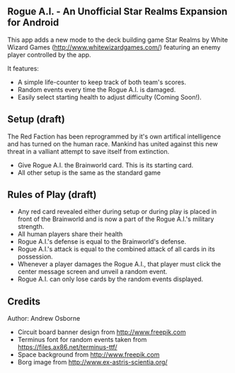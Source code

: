 ## Rogue A.I. - An Unofficial Star Realms Expansion for Android

This app adds a new mode to the deck building game Star Realms by White Wizard Games (http://www.whitewizardgames.com/) featuring 
an enemy player controlled by the app.

It features:

* A simple life-counter to keep track of both team's scores.
* Random events every time the Rogue A.I. is damaged.
* Easily select starting health to adjust difficulty (Coming Soon!).

## Setup (draft)

The Red Faction has been reprogrammed by it's own artifical intelligence and has turned on the human race. Mankind has united against this new threat in a valliant attempt to save itself from extinction.

* Give Rogue A.I. the Brainworld card. This is its starting card.
* All other setup is the same as the standard game

## Rules of Play (draft)

* Any red card revealed either during setup or during play is placed in front of the Brainworld and is now a part of the 
Rogue A.I.'s military strength.
* All human players share their health
* Rogue A.I.'s defense is equal to the Brainworld's defense.
* Rogue A.I.'s attack is equal to the combined attack of all cards in its possession.
* Whenever a player damages the Rogue A.I., that player must click the center message screen and unveil a random event.
* Rogue A.I. can only lose cards by the random events displayed.

## Credits

Author: Andrew Osborne

* Circuit board banner design from http://www.freepik.com
* Terminus font for random events taken from https://files.ax86.net/terminus-ttf/
* Space background from http://www.freepik.com
* Borg image from http://www.ex-astris-scientia.org/
